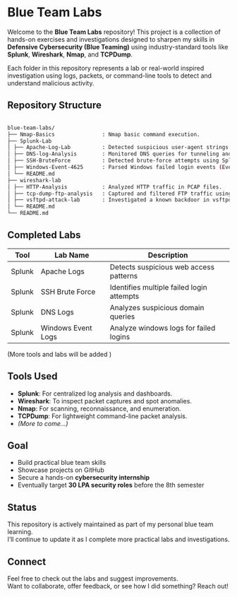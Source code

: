 # Blue Team Labs

Welcome to the **Blue Team Labs** repository! This project is a collection of hands-on exercises and investigations designed to sharpen my skills in **Defensive Cybersecurity (Blue Teaming)** using industry-standard tools like **Splunk**, **Wireshark**, **Nmap**, and **TCPDump**.

Each folder in this repository represents a lab or real-world inspired investigation using logs, packets, or command-line tools to detect and understand malicious activity.

## Repository Structure

```bash

blue-team-labs/
├── Nmap-Basics               : Nmap basic command execution.
├── Splunk-Lab                
│ ├── Apache-Log-Lab          : Detected suspicious user-agent strings and common attack patterns.
│ ├── DNS-log-Analysis        : Monitored DNS queries for tunneling and data exfiltration patterns.
│ ├── SSH-BruteForce          : Detected brute-force attempts using Splunk SPL and IP extraction via `rex`.
│ ├── Windows-Event-4625      : Parsed Windows failed login events (Event ID 4625).
│ └── README.md
├── wireshark-lab
│ ├── HTTP-Analysis           : Analyzed HTTP traffic in PCAP files.
│ ├── tcp-dump-ftp-analysis   : Captured and filtered FTP traffic using Tcpdump.
│ ├── vsftpd-attack-lab       : Investigated a known backdoor in vsftpd 2.3.4 using PCAP.
│ └── README.md
└── README.md 
```
## Completed Labs

| Tool        | Lab Name            | Description                                     |
|-------------|---------------------|-------------------------------------------------|
| Splunk      | Apache Logs         | Detects suspicious web access patterns          |
| Splunk      | SSH Brute Force     | Identifies multiple failed login attempts       |
| Splunk      | DNS Logs            | Analyzes suspicious domain queries              |
| Splunk      | Windows Event Logs  | Analyze windows logs for failed logins          |

(More tools and labs will be added )

## Tools Used

- **Splunk**: For centralized log analysis and dashboards.
- **Wireshark**: To inspect packet captures and spot anomalies.
- **Nmap**: For scanning, reconnaissance, and enumeration.
- **TCPDump**: For lightweight command-line packet analysis.
- *(More to come...)*

## Goal

- Build practical blue team skills
- Showcase projects on GitHub
- Secure a hands-on **cybersecurity internship**
- Eventually target **30 LPA security roles** before the 8th semester

## Status

This repository is actively maintained as part of my personal blue team learning.  
I’ll continue to update it as I complete more practical labs and investigations.

## Connect

Feel free to check out the labs and suggest improvements.  
Want to collaborate, offer feedback, or see how I did something? Reach out!
